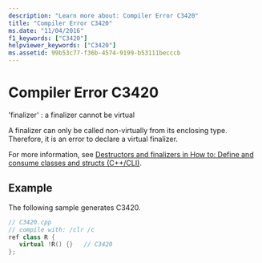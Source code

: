 ```yaml
---
description: "Learn more about: Compiler Error C3420"
title: "Compiler Error C3420"
ms.date: "11/04/2016"
f1_keywords: ["C3420"]
helpviewer_keywords: ["C3420"]
ms.assetid: 99b53c77-f36b-4574-9199-b53111becccb
---
```

# Compiler Error C3420

'finalizer' : a finalizer cannot be virtual

A finalizer can only be called non-virtually from its enclosing type. Therefore, it is an error to declare a virtual finalizer.

For more information, see [Destructors and finalizers in How to: Define and consume classes and structs (C++/CLI)](../../dotnet/how-to-define-and-consume-classes-and-structs-cpp-cli.md#BKMK_Destructors_and_finalizers).

## Example

The following sample generates C3420.

```cpp
// C3420.cpp
// compile with: /clr /c
ref class R {
   virtual !R() {}   // C3420
};
```
